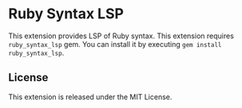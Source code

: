 # Ruby Syntax LSP

This extension provides LSP of Ruby syntax.
This extension requires `ruby_syntax_lsp` gem. You can install it by executing `gem install ruby_syntax_lsp`.

## License

This extension is released under the MIT License.
